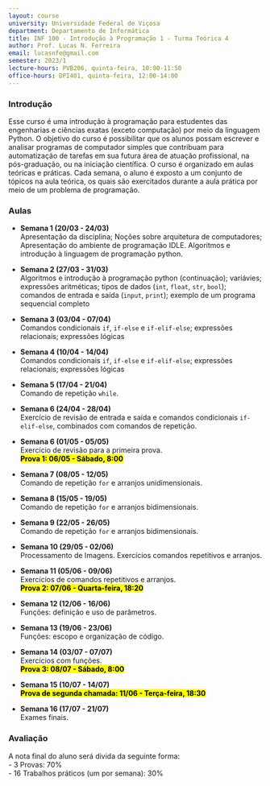 ```yaml
---
layout: course
university: Universidade Federal de Viçosa
department: Departamento de Informática
title: INF 100 - Introdução à Programação 1 - Turma Teórica 4
author: Prof. Lucas N. Ferreira
email: lucasnfe@gmail.com
semester: 2023/1
lecture-hours: PVB206, quinta-feira, 10:00-11:50
office-hours: DPI401, quinta-feira, 12:00-14:00
---
```


### Introdução
Esse curso é uma introdução à programação para estudentes das engenharias e ciências exatas (exceto computação) por meio da linguagem Python.
O objetivo do curso é possibilitar que os alunos possam escrever e analisar programas de computador simples que contribuam para automatização 
de tarefas em sua futura área de atuação profissional, na pós-graduação, ou na iniciação científica. O curso é organizado em aulas teóricas 
e práticas. Cada semana, o aluno é exposto a um conjunto de tópicos na aula teórica, os quais são exercitados durante a aula prática por meio 
de um problema de programação.

### Aulas
- **Semana 1 (20/03 - 24/03)**<br>
Apresentação da disciplina; Noções sobre arquitetura de computadores; Apresentação do ambiente de programação IDLE. Algoritmos e introdução à linguagem de programação python.

- **Semana 2 (27/03 - 31/03)**<br>
Algoritmos e introdução à programação python (continuação); variávies; expressões aritméticas; tipos de dados (`int`, `float`, `str`, `bool`); comandos de entrada e saída (`input`, `print`); exemplo de um programa sequencial completo

- **Semana 3 (03/04 - 07/04)**<br>
Comandos condicionais `if`, `if-else` e `if-elif-else`; expressões relacionais; expressões lógicas

- **Semana 4 (10/04 - 14/04)**<br>
Comandos condicionais `if`, `if-else` e `if-elif-else`; expressões relacionais; expressões lógicas

- **Semana 5 (17/04 - 21/04)**<br>
Comando de repetição `while`.

- **Semana 6 (24/04 - 28/04)**<br>
Exercício de revisão de entrada e saída e comandos condicionais `if-elif-else`, combinados com comandos de repetição.

- **Semana 6 (01/05 - 05/05)</mark>**<br>
Exercício de revisão para a primeira prova. <br>
**<mark>Prova 1: 06/05 - Sábado, 8:00</mark>**

- **Semana 7 (08/05 - 12/05)**<br>
Comando de repetição `for` e arranjos unidimensionais.

- **Semana 8 (15/05 - 19/05)**<br>
Comando de repetição `for` e arranjos bidimensionais.

- **Semana 9 (22/05 - 26/05)**<br>
Comando de repetição `for` e arranjos bidimensionais.

- **Semana 10 (29/05 - 02/06)**<br>
Processamento de Imagens. Exercícios comandos repetitivos e arranjos.

- **Semana 11 (05/06 - 09/06)**<br>
Exercícios de comandos repetitivos e arranjos.<br>
**<mark>Prova 2: 07/06 - Quarta-feira, 18:20</mark>**

- **Semana 12 (12/06 - 16/06)**<br>
Funções: definição e uso de parâmetros.

- **Semana 13 (19/06 - 23/06)**<br>
Funções: escopo e organização de código.

- **Semana 14 (03/07 - 07/07)**<br>
Exercícios com funções.<br>
**<mark>Prova 3: 08/07 - Sábado, 8:00</mark>**

- **Semana 15 (10/07 - 14/07)**<br>
**<mark>Prova de segunda chamada: 11/06 - Terça-feira, 18:30</mark>**

- **Semana 16 (17/07 - 21/07)**<br>
Exames finais.

### Avaliação
A nota final do aluno será divida da seguinte forma:<br>
\- 3 Provas: 70%<br>
\- 16 Trabalhos práticos (um por semana): 30%